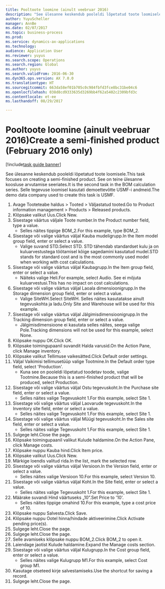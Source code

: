 ```yaml
--- 
title: Pooltoote loomine (ainult veebruar 2016)
description: "See ülesanne keskendub pooleldi lõpetatud toote loomisele."
author: YuyuScheller
manager: AnnBe
ms.date: 02/07/2017
ms.topic: business-process
ms.prod: 
ms.service: dynamics-ax-applications
ms.technology: 
audience: Application User
ms.reviewer: yuyus
ms.search.scope: Operations
ms.search.region: Global
ms.author: yuyus
ms.search.validFrom: 2016-06-30
ms.dyn365.ops.version: AX 7.0.0
ms.translationtype: HT
ms.sourcegitcommit: 663da58ef01b705c0c984fbfd3fce8bc31be04c6
ms.openlocfilehash: 038d8cd9333635d3269bb4f62a5402c2309bfd3c
ms.contentlocale: et-ee
ms.lasthandoff: 08/29/2017

---
```

# <a name="create-a-semi-finished-product-february-2016-only"></a><span data-ttu-id="750e3-103">Pooltoote loomine (ainult veebruar 2016)</span><span class="sxs-lookup"><span data-stu-id="750e3-103">Create a semi-finished product (February 2016 only)</span></span>

[!include[task guide banner](../../includes/task-guide-banner.md)]

<span data-ttu-id="750e3-104">See ülesanne keskendub pooleldi lõpetatud toote loomisele.</span><span class="sxs-lookup"><span data-stu-id="750e3-104">This task focuses on creating a semi-finished product.</span></span> <span data-ttu-id="750e3-105">See on teine ülesanne koosluse arvutamise seeriates.</span><span class="sxs-lookup"><span data-stu-id="750e3-105">It is the second task in the BOM calculation series.</span></span> <span data-ttu-id="750e3-106">Selle tegevuse loomisel kasutati demoettevõtte USMF-i andmeid.</span><span class="sxs-lookup"><span data-stu-id="750e3-106">The demo data company used to create this task is USMF.</span></span>

1. <span data-ttu-id="750e3-107">Avage Tooteteabe haldus > Tooted > Väljastatud tooted.</span><span class="sxs-lookup"><span data-stu-id="750e3-107">Go to Product information management > Products > Released products.</span></span>
2. <span data-ttu-id="750e3-108">Klõpsake valikut Uus.</span><span class="sxs-lookup"><span data-stu-id="750e3-108">Click New.</span></span>
3. <span data-ttu-id="750e3-109">Sisestage väärtus väljale Toote number.</span><span class="sxs-lookup"><span data-stu-id="750e3-109">In the Product number field, type a value.</span></span>
    * <span data-ttu-id="750e3-110">Selles näites tippige BOM_2.</span><span class="sxs-lookup"><span data-stu-id="750e3-110">For this example, type BOM_2.</span></span>  
4. <span data-ttu-id="750e3-111">Sisestage või valige väärtus väljal Kauba mudeligrupp.</span><span class="sxs-lookup"><span data-stu-id="750e3-111">In the Item model group field, enter or select a value.</span></span>
    * <span data-ttu-id="750e3-112">Valige suvand STD.</span><span class="sxs-lookup"><span data-stu-id="750e3-112">Select STD.</span></span> <span data-ttu-id="750e3-113">STD tähendab standardset kulu ja on kuluarvestustega töötamisel kõige sagedamini kasutatud mudel.</span><span class="sxs-lookup"><span data-stu-id="750e3-113">STD stands for standard cost and is the most commonly used model when working with cost calculations.</span></span>  
5. <span data-ttu-id="750e3-114">Sisestage või valige väärtus väljal Kaubagrupp.</span><span class="sxs-lookup"><span data-stu-id="750e3-114">In the Item group field, enter or select a value.</span></span>
    * <span data-ttu-id="750e3-115">Näiteks valige Heli.</span><span class="sxs-lookup"><span data-stu-id="750e3-115">For example, select Audio.</span></span> <span data-ttu-id="750e3-116">See ei mõjuta kuluarvestusi.</span><span class="sxs-lookup"><span data-stu-id="750e3-116">This has no impact on cost calculations.</span></span>  
6. <span data-ttu-id="750e3-117">Sisestage või valige väärtus väljal Laoala dimensioonigrupp.</span><span class="sxs-lookup"><span data-stu-id="750e3-117">In the Storage dimension group field, enter or select a value.</span></span>
    * <span data-ttu-id="750e3-118">Valige SiteWH.</span><span class="sxs-lookup"><span data-stu-id="750e3-118">Select SiteWH.</span></span> <span data-ttu-id="750e3-119">Selles näites kasutatakse ainult tegevuskohta ja ladu.</span><span class="sxs-lookup"><span data-stu-id="750e3-119">Only Site and Warehouse will be used for this example.</span></span>  
7. <span data-ttu-id="750e3-120">Sisestage või valige väärtus väljal Jälgimisdimensioonigrupp.</span><span class="sxs-lookup"><span data-stu-id="750e3-120">In the Tracking dimension group field, enter or select a value.</span></span>
    * <span data-ttu-id="750e3-121">Jälgimisdimensioone ei kasutata selles näites, seega valige Pole.</span><span class="sxs-lookup"><span data-stu-id="750e3-121">Tracking dimensions will not be used for this example, select None.</span></span>  
8. <span data-ttu-id="750e3-122">Klõpsake nuppu OK.</span><span class="sxs-lookup"><span data-stu-id="750e3-122">Click OK.</span></span>
9. <span data-ttu-id="750e3-123">Klõpsake toimingupaanil suvandit Halda varusid.</span><span class="sxs-lookup"><span data-stu-id="750e3-123">On the Action Pane, click Manage inventory.</span></span>
10. <span data-ttu-id="750e3-124">Klõpsake valikut Tellimuse vaikesätted.</span><span class="sxs-lookup"><span data-stu-id="750e3-124">Click Default order settings.</span></span>
11. <span data-ttu-id="750e3-125">Väljal Vaikimisi tellimusetüüp valige Tootmine.</span><span class="sxs-lookup"><span data-stu-id="750e3-125">In the Default order type field, select 'Production'.</span></span>
    * <span data-ttu-id="750e3-126">Kuna see on pooleldi lõpetatud toodetav toode, valige Tootmine.</span><span class="sxs-lookup"><span data-stu-id="750e3-126">Because this is a semi-finished product that will be produced, select Production.</span></span>  
12. <span data-ttu-id="750e3-127">Sisestage või valige väärtus väljal Ostu tegevuskoht.</span><span class="sxs-lookup"><span data-stu-id="750e3-127">In the Purchase site field, enter or select a value.</span></span>
    * <span data-ttu-id="750e3-128">Selles näites valige Tegevuskoht 1.</span><span class="sxs-lookup"><span data-stu-id="750e3-128">For this example, select Site 1.</span></span>  
13. <span data-ttu-id="750e3-129">Sisestage või valige väärtus väljal Laovarude tegevuskoht.</span><span class="sxs-lookup"><span data-stu-id="750e3-129">In the Inventory site field, enter or select a value.</span></span>
    * <span data-ttu-id="750e3-130">Selles näites valige Tegevuskoht 1.</span><span class="sxs-lookup"><span data-stu-id="750e3-130">For this example, select Site 1.</span></span>  
14. <span data-ttu-id="750e3-131">Sisestage või valige väärtus väljal Müügi tegevuskoht.</span><span class="sxs-lookup"><span data-stu-id="750e3-131">In the Sales site field, enter or select a value.</span></span>
    * <span data-ttu-id="750e3-132">Selles näites valige Tegevuskoht 1.</span><span class="sxs-lookup"><span data-stu-id="750e3-132">For this example, select Site 1.</span></span>  
15. <span data-ttu-id="750e3-133">Sulgege leht.</span><span class="sxs-lookup"><span data-stu-id="750e3-133">Close the page.</span></span>
16. <span data-ttu-id="750e3-134">Klõpsake toimingupaanil valikut Kulude haldamine.</span><span class="sxs-lookup"><span data-stu-id="750e3-134">On the Action Pane, click Manage costs.</span></span>
17. <span data-ttu-id="750e3-135">Klõpsake nuppu Kauba hind.</span><span class="sxs-lookup"><span data-stu-id="750e3-135">Click Item price.</span></span>
18. <span data-ttu-id="750e3-136">Klõpsake valikut Uus.</span><span class="sxs-lookup"><span data-stu-id="750e3-136">Click New.</span></span>
19. <span data-ttu-id="750e3-137">Märkige loendis valitud rida.</span><span class="sxs-lookup"><span data-stu-id="750e3-137">In the list, mark the selected row.</span></span>
20. <span data-ttu-id="750e3-138">Sisestage või valige väärtus väljal Versioon.</span><span class="sxs-lookup"><span data-stu-id="750e3-138">In the Version field, enter or select a value.</span></span>
    * <span data-ttu-id="750e3-139">Selles näites valige Versioon 10.</span><span class="sxs-lookup"><span data-stu-id="750e3-139">For this example, select Version 10.</span></span>  
21. <span data-ttu-id="750e3-140">Sisestage või valige väärtus väljal Koht.</span><span class="sxs-lookup"><span data-stu-id="750e3-140">In the Site field, enter or select a value.</span></span>
    * <span data-ttu-id="750e3-141">Selles näites valige Tegevuskoht 1.</span><span class="sxs-lookup"><span data-stu-id="750e3-141">For this example, select Site 1.</span></span>  
22. <span data-ttu-id="750e3-142">Määrake suvandi Hind väärtuseks „10”.</span><span class="sxs-lookup"><span data-stu-id="750e3-142">Set Price to '10'.</span></span>
    * <span data-ttu-id="750e3-143">Selles näites tippige omahind 10.</span><span class="sxs-lookup"><span data-stu-id="750e3-143">For this example, type a cost price of 10.</span></span>  
23. <span data-ttu-id="750e3-144">Klõpsake nuppu Salvesta.</span><span class="sxs-lookup"><span data-stu-id="750e3-144">Click Save.</span></span>
24. <span data-ttu-id="750e3-145">Klõpsake nuppu Ootel hinna/hindade aktiveerimine.</span><span class="sxs-lookup"><span data-stu-id="750e3-145">Click Activate pending price(s).</span></span>
25. <span data-ttu-id="750e3-146">Sulgege leht.</span><span class="sxs-lookup"><span data-stu-id="750e3-146">Close the page.</span></span>
26. <span data-ttu-id="750e3-147">Sulgege leht.</span><span class="sxs-lookup"><span data-stu-id="750e3-147">Close the page.</span></span>
27. <span data-ttu-id="750e3-148">Selle avamiseks klõpsake nuppu BOM_2.</span><span class="sxs-lookup"><span data-stu-id="750e3-148">Click BOM_2 to open it.</span></span>
28. <span data-ttu-id="750e3-149">Laiendage jaotist Kulude haldamine.</span><span class="sxs-lookup"><span data-stu-id="750e3-149">Expand the Manage costs section.</span></span>
29. <span data-ttu-id="750e3-150">Sisestage või valige väärtus väljal Kulugrupp.</span><span class="sxs-lookup"><span data-stu-id="750e3-150">In the Cost group field, enter or select a value.</span></span>
    * <span data-ttu-id="750e3-151">Selles näites valige Kulugrupp M1.</span><span class="sxs-lookup"><span data-stu-id="750e3-151">For this example, select Cost group M1.</span></span>  
30. <span data-ttu-id="750e3-152">Kasutage otseteed kirje salvestamiseks.</span><span class="sxs-lookup"><span data-stu-id="750e3-152">Use the shortcut for saving a record.</span></span>
31. <span data-ttu-id="750e3-153">Sulgege leht.</span><span class="sxs-lookup"><span data-stu-id="750e3-153">Close the page.</span></span>


